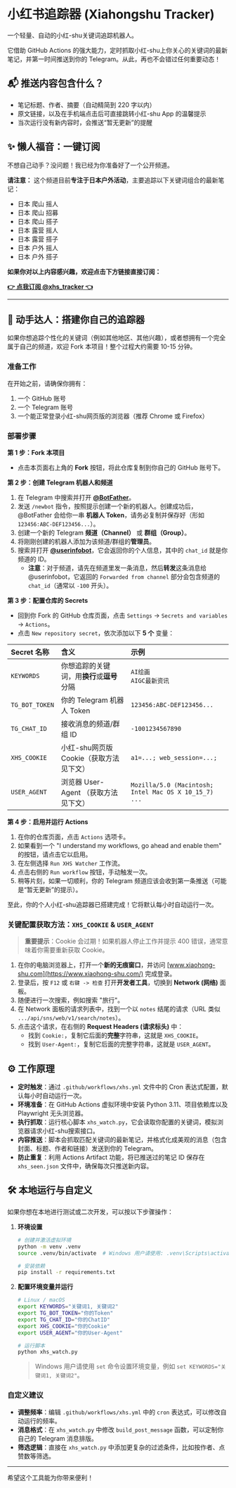 # 小红书追踪器 (Xiahongshu Tracker)

一个轻量、自动的小红-shu关键词追踪机器人。

它借助 GitHub Actions 的强大能力，定时抓取小红-shu上你关心的关键词的最新笔记，并第一时间推送到你的 Telegram。从此，再也不会错过任何重要动态！

## 📬 推送内容包含什么？

- 笔记标题、作者、摘要（自动精简到 220 字以内）
- 原文链接，以及在手机端点击后可直接跳转小红-shu App 的温馨提示
- 当次运行没有新内容时，会推送“暂无更新”的提醒

## ✨ 懒人福音：一键订阅

不想自己动手？没问题！我已经为你准备好了一个公开频道。

**请注意：** 这个频道目前**专注于日本户外活动**，主要追踪以下关键词组合的最新笔记：

-   日本 爬山 摇人
-   日本 爬山 招募
-   日本 爬山 搭子
-   日本 露营 摇人
-   日本 露营 搭子
-   日本 户外 摇人
-   日本 户外 搭子

**如果你对以上内容感兴趣，欢迎点击下方链接直接订阅：**

**[👉 点我订阅 @xhs_tracker 👈](https://t.me/xhs_tracker)**

---

## 🚀 动手达人：搭建你自己的追踪器

如果你想追踪个性化的关键词（例如其他地区、其他兴趣），或者想拥有一个完全属于自己的频道，欢迎 Fork 本项目！整个过程大约需要 10-15 分钟。

### 准备工作

在开始之前，请确保你拥有：
1.  一个 GitHub 账号
2.  一个 Telegram 账号
3.  一个能正常登录小红-shu网页版的浏览器（推荐 Chrome 或 Firefox）

### 部署步骤

**第 1 步：Fork 本项目**
- 点击本页面右上角的 **Fork** 按钮，将此仓库复制到你自己的 GitHub 账号下。

**第 2 步：创建 Telegram 机器人和频道**
1.  在 Telegram 中搜索并打开 **[@BotFather](https://t.me/BotFather)**。
2.  发送 `/newbot` 指令，按照提示创建一个新的机器人。创建成功后，@BotFather 会给你一串 **机器人 Token**，请务必复制并保存好（形如 `123456:ABC-DEF123456...`）。
3.  创建一个新的 Telegram **频道（Channel）** 或 **群组（Group）**。
4.  将刚刚创建的机器人添加为该频道/群组的**管理员**。
5.  搜索并打开 **[@userinfobot](https://t.me/userinfobot)**，它会返回你的个人信息，其中的 `chat_id` 就是你频道的 ID。
    - **注意**：对于频道，请先在频道里发一条消息，然后**转发**这条消息给 @userinfobot，它返回的 `Forwarded from channel` 部分会包含频道的 `chat_id`（通常以 `-100` 开头）。

**第 3 步：配置仓库的 Secrets**
- 回到你 Fork 的 GitHub 仓库页面，点击 `Settings` -> `Secrets and variables` -> `Actions`。
- 点击 `New repository secret`，依次添加以下 **5 个** 变量：

| Secret 名称    | 含义                                 | 示例                                                               |
| :------------- | :----------------------------------- | :----------------------------------------------------------------- |
| `KEYWORDS`     | 你想追踪的关键词，用**换行**或**逗号**分隔 | `AI绘画` <br> `AIGC最新资讯`                                      |
| `TG_BOT_TOKEN` | 你的 Telegram 机器人 Token             | `123456:ABC-DEF123456...`                                          |
| `TG_CHAT_ID`   | 接收消息的频道/群组 ID               | `-1001234567890`                                                   |
| `XHS_COOKIE`   | 小红-shu网页版 Cookie（获取方法见下文）  | `a1=...; web_session=...;`                                         |
| `USER_AGENT`   | 浏览器 User-Agent （获取方法见下文） | `Mozilla/5.0 (Macintosh; Intel Mac OS X 10_15_7) ...`              |

**第 4 步：启用并运行 Actions**
1.  在你的仓库页面，点击 `Actions` 选项卡。
2.  如果看到一个 "I understand my workflows, go ahead and enable them" 的按钮，请点击它以启用。
3.  在左侧选择 `Run XHS Watcher` 工作流。
4.  点击右侧的 `Run workflow` 按钮，手动触发一次。
5.  稍等片刻，如果一切顺利，你的 Telegram 频道应该会收到第一条推送（可能是“暂无更新”的提示）。

至此，你的个人小红-shu追踪器已搭建完成！它将默认每小时自动运行一次。

### 关键配置获取方法：`XHS_COOKIE` & `USER_AGENT`

> **重要提示**：Cookie 会过期！如果机器人停止工作并提示 400 错误，通常意味着你需要重新获取 Cookie。

1.  在你的电脑浏览器上，打开一个**新的无痕窗口**，并访问 [www.xiaohong-shu.com](https://www.xiaohong-shu.com/) 完成登录。
2.  登录后，按 `F12` 或 `右键 -> 检查` 打开**开发者工具**，切换到 **Network (网络)** 面板。
3.  随便进行一次搜索，例如搜索 "旅行"。
4.  在 Network 面板的请求列表中，找到一个以 `notes` 结尾的请求（URL 类似 `.../api/sns/web/v1/search/notes`）。
5.  点击这个请求，在右侧的 **Request Headers (请求标头)** 中：
    -   找到 `Cookie:`，复制它后面的**完整**字符串，这就是 `XHS_COOKIE`。
    -   找到 `User-Agent:`，复制它后面的完整字符串，这就是 `USER_AGENT`。

## ⚙️ 工作原理

- **定时触发**：通过 `.github/workflows/xhs.yml` 文件中的 Cron 表达式配置，默认每小时自动运行一次。
- **环境准备**：在 GitHub Actions 虚拟环境中安装 Python 3.11、项目依赖库以及 Playwright 无头浏览器。
- **执行抓取**：运行核心脚本 `xhs_watch.py`，它会读取你配置的关键词，模拟浏览器请求小红-shu搜索接口。
- **内容推送**：脚本会抓取匹配关键词的最新笔记，并格式化成美观的消息（包含封面、标题、作者和链接）发送到你的 Telegram。
- **防止重复**：利用 Actions Artifact 功能，将已推送过的笔记 ID 保存在 `xhs_seen.json` 文件中，确保每次只推送新内容。

## 🛠️ 本地运行与自定义

如果你想在本地进行测试或二次开发，可以按以下步骤操作：

1.  **环境设置**
    ```bash
    # 创建并激活虚拟环境
    python -m venv .venv
    source .venv/bin/activate  # Windows 用户请使用: .venv\Scripts\activate
    
    # 安装依赖
    pip install -r requirements.txt
    ```

2.  **配置环境变量并运行**
    ```bash
    # Linux / macOS
    export KEYWORDS="关键词1, 关键词2"
    export TG_BOT_TOKEN="你的Token"
    export TG_CHAT_ID="你的ChatID"
    export XHS_COOKIE="你的Cookie"
    export USER_AGENT="你的User-Agent"
    
    # 运行脚本
    python xhs_watch.py
    ```
    > Windows 用户请使用 `set` 命令设置环境变量，例如 `set KEYWORDS="关键词1, 关键词2"`。

### 自定义建议

- **调整频率**：编辑 `.github/workflows/xhs.yml` 中的 `cron` 表达式，可以修改自动运行的频率。
- **消息格式**：在 `xhs_watch.py` 中修改 `build_post_message` 函数，可以定制你自己的 Telegram 消息排版。
- **筛选逻辑**：直接在 `xhs_watch.py` 中添加更复杂的过滤条件，比如按作者、点赞数等筛选。

---
希望这个工具能为你带来便利！
